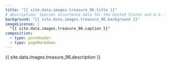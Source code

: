 ```yaml
---
title: "{{ site.data.images.treasure_96.title }}"
# description: Species occurrence data for the United States and U.S. Territories.
background: "{{ site.data.images.treasure_96.background }}"
imageLicense: |
  "{{ site.data.images.treasure_96.caption }}"
composition:
  - type: postHeader
  - type: pageMarkdown
---
```


{{ site.data.images.treasure_96.description }}